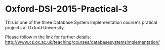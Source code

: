 # Oxford-DSI-2015-Practical-3
This is one of the three Database System Implementation course's pratical projects at Oxford University.

Please follow in the link for further details: http://www.cs.ox.ac.uk/teaching/courses/databasesystemsimplementation/
